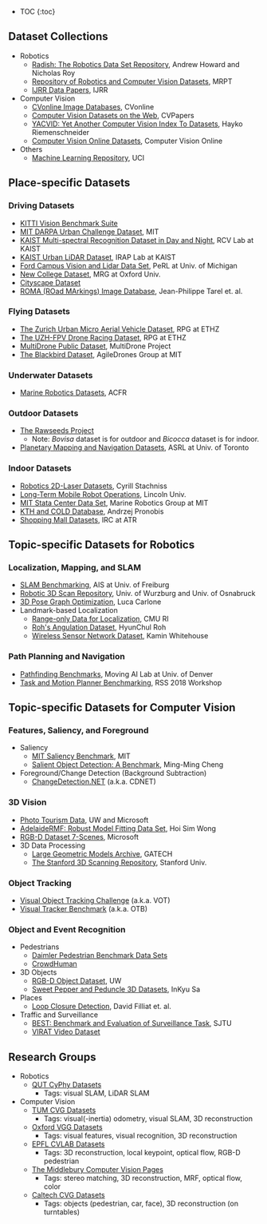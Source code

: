 * TOC
{:toc}


## Dataset Collections
* Robotics
  * [Radish: The Robotics Data Set Repository](http://radish.sourceforge.net/), Andrew Howard and Nicholas Roy
  * [Repository of Robotics and Computer Vision Datasets](https://www.mrpt.org/robotics_datasets), MRPT
  * [IJRR Data Papers](http://journals.sagepub.com/topic/collections/ijr-3-datapapers/ijr), IJRR
* Computer Vision
  * [CVonline Image Databases](http://homepages.inf.ed.ac.uk/rbf/CVonline/Imagedbase.htm), CVonline
  * [Computer Vision Datasets on the Web](http://www.cvpapers.com/datasets.html), CVPapers
  * [YACVID: Yet Another Computer Vision Index To Datasets](http://riemenschneider.hayko.at/vision/dataset/), Hayko Riemenschneider
  * [Computer Vision Online Datasets](https://computervisiononline.com/datasets), Computer Vision Online
* Others
  * [Machine Learning Repository](http://archive.ics.uci.edu/ml), UCI


## Place-specific Datasets
### Driving Datasets
* [KITTI Vision Benchmark Suite](http://www.cvlibs.net/datasets/kitti/)
* [MIT DARPA Urban Challenge Dataset](http://grandchallenge.mit.edu/wiki/index.php?title=PublicData), MIT
* [KAIST Multi-spectral Recognition Dataset in Day and Night](https://sites.google.com/view/multispectral/), RCV Lab at KAIST
* [KAIST Urban LiDAR Dataset](http://irap.kaist.ac.kr/dataset/), IRAP Lab at KAIST
* [Ford Campus Vision and Lidar Data Set](http://robots.engin.umich.edu/SoftwareData/Ford), PeRL at Univ. of Michigan
* [New College Dataset](http://www.robots.ox.ac.uk/NewCollegeData/index.php), MRG at Oxford Univ.
* [Cityscape Dataset](https://www.cityscapes-dataset.com/)
* [ROMA (ROad MArkings) Image Database](http://perso.lcpc.fr/tarel.jean-philippe/bdd/), Jean-Philippe Tarel et. al.

### Flying Datasets
* [The Zurich Urban Micro Aerial Vehicle Dataset](http://rpg.ifi.uzh.ch/zurichmavdataset.html), RPG at ETHZ
* [The UZH-FPV Drone Racing Dataset](http://rpg.ifi.uzh.ch/uzh-fpv.html), RPG at ETHZ
* [MultiDrone Public Dataset](https://multidrone.eu/multidrone-public-dataset/), MultiDrone Project
* [The Blackbird Dataset](https://github.com/mit-fast/Blackbird-Dataset), AgileDrones Group at MIT

### Underwater Datasets
* [Marine Robotics Datasets](http://marine.acfr.usyd.edu.au/datasets/), ACFR

### Outdoor Datasets
* [The Rawseeds Project](http://www.rawseeds.org/)
  * Note: _Bovisa_ dataset is for outdoor and _Bicocca_ dataset is for indoor.
* [Planetary Mapping and Navigation Datasets](http://asrl.utias.utoronto.ca/datasets/), ASRL at Univ. of Toronto

### Indoor Datasets
* [Robotics 2D-Laser Datasets](http://www.ipb.uni-bonn.de/datasets/), Cyrill Stachniss
* [Long-Term Mobile Robot Operations](http://robotics.researchdata.lncn.eu/), Lincoln Univ.
* [MIT Stata Center Data Set](http://projects.csail.mit.edu/stata/), Marine Robotics Group at MIT
* [KTH and COLD Database](https://www.pronobis.pro/#data), Andrzej Pronobis
* [Shopping Mall Datasets](http://www.irc.atr.jp/sets/TEMPOSAN_dataset/), IRC at ATR


## Topic-specific Datasets for Robotics
### Localization, Mapping, and SLAM
* [SLAM Benchmarking](http://ais.informatik.uni-freiburg.de/slamevaluation/), AIS at Univ. of Freiburg
* [Robotic 3D Scan Repository](http://kos.informatik.uni-osnabrueck.de/3Dscans/), Univ. of Wurzburg and Univ. of Osnabruck
* [3D Pose Graph Optimization](https://lucacarlone.mit.edu/datasets/), Luca Carlone
* Landmark-based Localization
  * [Range-only Data for Localization](http://www.frc.ri.cmu.edu/projects/emergencyresponse/RangeData/), CMU RI
  * [Roh's Angulation Dataset](https://github.com/sunglok/TriangulationToolbox/tree/master/dataset_roh), HyunChul Roh
  * [Wireless Sensor Network Dataset](http://www.cs.virginia.edu/~whitehouse/research/localization/), Kamin Whitehouse

### Path Planning and Navigation
* [Pathfinding Benchmarks](http://www.movingai.com/benchmarks/), Moving AI Lab at Univ. of Denver
* [Task and Motion Planner Benchmarking](http://www.neil.dantam.name/2018/rss-tmp-workshop/#benchmarks), RSS 2018 Workshop


## Topic-specific Datasets for Computer Vision
### Features, Saliency, and Foreground
* Saliency
  * [MIT Saliency Benchmark](http://saliency.mit.edu/), MIT
  * [Salient Object Detection: A Benchmark](http://mmcheng.net/salobjbenchmark/), Ming-Ming Cheng
* Foreground/Change Detection (Background Subtraction)
  * [ChangeDetection.NET](http://www.changedetection.net/) (a.k.a. CDNET)

### 3D Vision
* [Photo Tourism Data](http://phototour.cs.washington.edu/), UW and Microsoft
* [AdelaideRMF: Robust Model Fitting Data Set](https://cs.adelaide.edu.au/~hwong/doku.php?id=data), Hoi Sim Wong
* [RGB-D Dataset 7-Scenes](https://www.microsoft.com/en-us/research/project/rgb-d-dataset-7-scenes/), Microsoft
* 3D Data Processing
  * [Large Geometric Models Archive](https://www.cc.gatech.edu/projects/large_models/), GATECH
  * [The Stanford 3D Scanning Repository](http://graphics.stanford.edu/data/3Dscanrep/), Stanford Univ.

### Object Tracking
* [Visual Object Tracking Challenge](http://www.votchallenge.net/) (a.k.a. VOT)
* [Visual Tracker Benchmark](http://cvlab.hanyang.ac.kr/tracker_benchmark/) (a.k.a. OTB)

### Object and Event Recognition
* Pedestrians
  * [Daimler Pedestrian Benchmark Data Sets](http://www.gavrila.net/Datasets/Daimler_Pedestrian_Benchmark_D/daimler_pedestrian_benchmark_d.html)
  * [CrowdHuman](http://www.crowdhuman.org/)
* 3D Objects
  * [RGB-D Object Dataset](http://rgbd-dataset.cs.washington.edu/), UW
  * [Sweet Pepper and Peduncle 3D Datasets](http://enddl22.net/wordpress/datasets/sweet-pepper-and-peduncle-3d-datasets), InKyu Sa
* Places
  * [Loop Closure Detection](http://cogrob.ensta-paristech.fr/loopclosure.html), David Filliat et. al.
* Traffic and Surveillance
  * [BEST: Benchmark and Evaluation of Surveillance Task](http://best.sjtu.edu.cn/Data/List/Datasets), SJTU
  * [VIRAT Video Dataset](http://www.viratdata.org/)


## Research Groups
* Robotics
  * [QUT CyPhy Datasets](https://wiki.qut.edu.au/display/cyphy/Datasets)
    * Tags: visual SLAM, LiDAR SLAM
* Computer Vision
  * [TUM CVG Datasets](https://vision.in.tum.de/data/datasets)
    * Tags: visual(-inertia) odometry, visual SLAM, 3D reconstruction
  * [Oxford VGG Datasets](http://www.robots.ox.ac.uk/~vgg/data/)
    * Tags: visual features, visual recognition, 3D reconstruction
  * [EPFL CVLAB Datasets](https://cvlab.epfl.ch/data)
    * Tags: 3D reconstruction, local keypoint, optical flow, RGB-D pedestrian
  * [The Middlebury Computer Vision Pages](http://vision.middlebury.edu/)
    * Tags: stereo matching, 3D reconstruction, MRF, optical flow, color
  * [Caltech CVG Datasets](http://www.vision.caltech.edu/archive.html)
    * Tags: objects (pedestrian, car, face), 3D reconstruction (on turntables)
